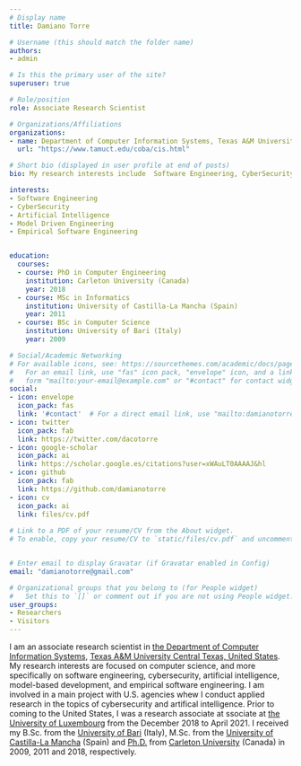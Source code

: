 ```yaml
---
# Display name
title: Damiano Torre

# Username (this should match the folder name)
authors:
- admin

# Is this the primary user of the site?
superuser: true

# Role/position
role: Associate Research Scientist

# Organizations/Affiliations
organizations:
- name: Department of Computer Information Systems, Texas A&M University Central Texas
  url: "https://www.tamuct.edu/coba/cis.html"

# Short bio (displayed in user profile at end of posts)
bio: My research interests include  Software Engineering, CyberSecurity, Artificial Intelligence, Model Driven Engineering, Empirical Software Engineering.

interests:
- Software Engineering
- CyberSecurity
- Artificial Intelligence
- Model Driven Engineering
- Empirical Software Engineering


education:
  courses:
  - course: PhD in Computer Engineering
    institution: Carleton University (Canada)
    year: 2018
  - course: MSc in Informatics
    institution: University of Castilla-La Mancha (Spain)
    year: 2011
  - course: BSc in Computer Science
    institution: University of Bari (Italy)
    year: 2009

# Social/Academic Networking
# For available icons, see: https://sourcethemes.com/academic/docs/page-builder/#icons
#   For an email link, use "fas" icon pack, "envelope" icon, and a link in the
#   form "mailto:your-email@example.com" or "#contact" for contact widget.
social:
- icon: envelope
  icon_pack: fas
  link: '#contact'  # For a direct email link, use "mailto:damianotorre@gmail.com".
- icon: twitter
  icon_pack: fab
  link: https://twitter.com/dacotorre
- icon: google-scholar
  icon_pack: ai
  link: https://scholar.google.es/citations?user=xWAuLT0AAAAJ&hl
- icon: github
  icon_pack: fab
  link: https://github.com/damianotorre
- icon: cv
  icon_pack: ai
  link: files/cv.pdf
   
# Link to a PDF of your resume/CV from the About widget.
# To enable, copy your resume/CV to `static/files/cv.pdf` and uncomment the lines below.


# Enter email to display Gravatar (if Gravatar enabled in Config)
email: "damianotorre@gmail.com"

# Organizational groups that you belong to (for People widget)
#   Set this to `[]` or comment out if you are not using People widget.
user_groups:
- Researchers
- Visitors
---
```


I am an associate research scientist in <a href="https://www.tamuct.edu/coba/cis.html" target="_blank">the Department of Computer Information Systems</a>,  <a href="https://www.tamuct.edu/index.html" target="_blank">Texas A&M University Central Texas, United States</a>. My research interests are focused on computer science, and more specifically on software engineering, cybersecurity, artificial intelligence, model-based development, and empirical software engineering. I am involved in a main project with U.S. agencies whew I conduct applied research in the topics of cybersecurity and artifical intelligence.
Prior to coming to the United States, I was a research associate at ssociate at <a href="https://wwwen.uni.lu" target="_blank"> the University of Luxembourg</a> from the December 2018 to April 2021. I received my B.Sc. from the <a href="https://www.uniba.it" target="_blank">University of Bari</a> (Italy), M.Sc. from the <a href="https://www.uclm.es" target="_blank">University of Castilla-La Mancha</a> (Spain) and <a href="https://curve.carleton.ca/c01f6172-67fe-476b-90fc-b40ccc78b7ad" target="_blank">Ph.D.</a> from <a href="https://www.carleton.ca" target="_blank">Carleton University</a> (Canada) in 2009, 2011 and 2018, respectively.
